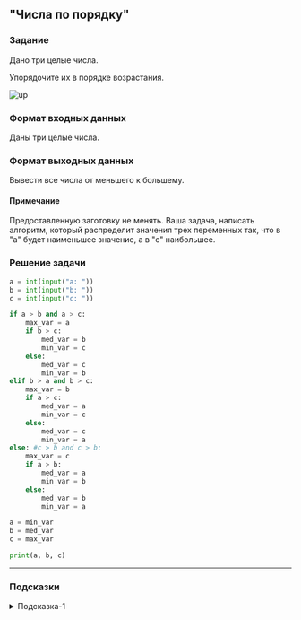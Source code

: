 ## "Числа по порядку"

### Задание

Дано три целые числа. 

Упорядочите их в порядке возрастания.

![up](img/up.png)

### Формат входных данных

Даны три целые числа.

### Формат выходных данных

Вывести все числа от меньшего к большему.

#### Примечание

Предоставленную заготовку не менять. Ваша задача, написать алгоритм, который распределит значения трех переменных так, что в "a" будет наименьшее значение, а в "c" наибольшее.

### Решение задачи

```python
a = int(input("a: "))
b = int(input("b: "))
c = int(input("c: "))

if a > b and a > c:
    max_var = a
    if b > c:
        med_var = b
        min_var = c
    else:
        med_var = c
        min_var = b
elif b > a and b > c:
    max_var = b
    if a > c:
        med_var = a
        min_var = c
    else:
        med_var = c
        min_var = a
else: #c > b and c > b:
    max_var = c
    if a > b:
        med_var = a
        min_var = b
    else:
        med_var = b
        min_var = a

a = min_var
b = med_var
c = max_var

print(a, b, c)
```

---

### Подсказки

<details>
<summary>Подсказка-1</summary>
Вспомните про задачу "поменять значения переменных местами".
</details>
